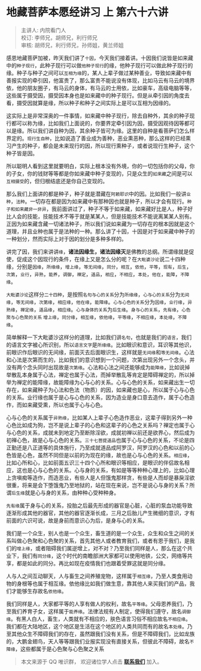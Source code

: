 # 地藏菩萨本愿经讲习 上 第六十六讲

> 主讲人: 内院看门人 <br />
> 校订: 李师兄，胡师兄，利行师兄 <br />
> 审核: 胡师兄，利行师兄，孙师姐，黄兰师姐 <br />

感恩地藏菩萨加被，昨天我们讲了`十因`，今天我们接着讲。十因我们说皆是如来藏中的`种子现行`，此种子现行可以做`他种子现行`的缘，他种子现行可以做此种子现行的缘。种子与种子之间可以`互相为缘`的，某人上辈子做过某种善业，导致如来藏中有善报实现的牵引因，他富贵了，那么富贵不能说没有体现，比如马云有马云的境界依，他的朋友圈子，有马云的身体，有马云的士用依，比如豪车，高级电脑等等，这些属于摄受因，摄受因本身也是如来藏中的种子现行。但是从牵引因的角度去看，摄受因就算是缘，所以种子和种子之间实际上是可以互相为因缘的。

这实际上是非常深奥的一件事情，如来藏中种子现行，除去自种外，其余的种子现行都可以称为缘，比如我们上面说的，你要界定牵引因为因，摄受因观待因等都可以是缘。所以我们讲自种为因，其余种子皆可为缘。这里的自种是看菩萨们怎么样界定的。`现行生自种`，比如说造了善业成为善种，恶业熏恶种，那么这样的已经熏习产生的种子，都会是未来现行的因，所以现行熏种子，或者说现行生种子，这个种子皆是因。

所以聪明人看到这里就要明白，实际上根本没有外境，你的一切包括你的父母，你的子女，你的钱财等等都是你如来藏中种子变现的，只是众生的`如来藏`之间是可以`互相摄受`的，但归根结底还是你自己变现的。

那么我们上面讲的都是种子，种子就是潜藏在`阿赖耶识`中的因。比如我们一般讲`业种`，`法种`。一切存在都是因为如来藏中有那种因也就是种子，所以才会有现行。`种子和如来藏非一非异`，我前面讲过了，种子不等于如来藏，如来藏好比是人，种子好比人会的技能，技能技术不等于就是某某人，但是技能技术不能说离某某人别有。正因为如来藏含藏一切诸法种子，所以我们说如来藏为一切存在的根本因就是这个道理，并且业种也属于是法种的一种。那么讲了十因，十因是对于如来藏中种子的一种划分，然而实际上对于因的划分是多种多样的。

讲完了因，我们来讲讲`缘`，**诸法因缘生，诸法因缘灭**是佛教的总纲。所谓缘就是促使，促成这个因现行的条件，在缘上又是怎么分的呢？在`大毗婆沙论`说二十四种缘，分别是`因缘`，`所缘缘`，`增上缘`，`等无间缘`，`同分`，`相互`，`依他`，`平等`，`现有`，`后生`，`次第`，`业行`，`异熟`，`能养`，`调御`，`禅定`，`道品`，`相应`，`不相应`，`本处`，`他在`，`能障`，`不障缘`。

`大毗婆沙论`这样分`二十四种`，是按照`名句与心的关系`分为`所缘缘`，`心与心的关系`分为`无间缘`，`等无间缘`，`次第缘`，`相应缘`，`他在缘`，`能障缘`。`心与心色的关系`分为`因缘`，`业行缘`，`异熟缘`，`禅定缘`，`道品缘`，`相应缘`。`心与身体的关系`为`后生缘`。`身与心的关系`，`先有缘`，`心色聚与心色聚的关系` `增上缘`，`同分缘`，`相互缘`，`依他缘`，`平等缘`，`不相应缘`，`本处缘`，`不障缘`。

简单解释一下大毗婆沙这样分的道理，比如我们讲`名句`，也就是我们的`语言`，我们的语言文字被心所识别，所以`语言文字`是`所缘缘`。比如眼识和意识，耳识等其他识，前眼识作后眼识的无间缘，前面灭去后面眼识生，这样就是`无间缘`和`等无间缘`。心法和心法是次第而生的，比如我们的意识想到一个问题，次第出现另外一个念头，并没有两个念头同时出现故是`次第缘`。心法和心法之间还能够成为`能障缘`，比如说掉举散乱本身属于心法，禅定也属于心法，而掉举散乱等肯定是障碍禅定的，所以掉举为禅定的能障缘，故能障缘为心与心的关系。心与心色的关系，如来藏出生一切存在，如来藏种子为心法和色法（物质）的因，如来藏也是心，所以属于心与心色的关系。业行缘也属于是心与心色的关系，因为造业是身口意去造作，属于心色造作，而如来藏受熏，所以也属于心与心色。

心与心色的关系属于`异熟缘`，比如某人上辈子心色造作恶业，这辈子得到另外一种心色比如成为狗，岂不是说上辈子的心色和这辈子的心色之关系吗？禅定也属于心与心色的关系，成就未到地定乃至断除淫欲，成就初禅以前还是欲界心，然后成为初禅心色，故是心与心色的关系。`三十七菩提道品`也属于心与心色的关系，不论是四正勤还是八正道等的具体施行，乃至成就道品成阿罗汉，阿罗汉的心色和以前的心色皆是心色，虽然不同但是以前的为现在的缘，故也是心与心色的关系。`相应缘`，比如心所和心，比如前面五识三十四个心所和眼识等相应，是眼识的伴侣故名相应，这也是心与心色的关系。心与身的关系，有如是等等种种心理上的，比如心理上贪嗔痴等造作，而造恶业，有些人是人但饿鬼那样贪，有些是人而却是暴戾淫欲很重，将来是会下堕饿鬼乃至地狱的，站在现在来说，岂不是说心与身的关系？所谓`后生缘`就是心与身的关系，由种种心受种种身。

`先有缘`属于身与心的关系，投胎之后最先形成的器官是心脏，心脏的泵血功能导致逐渐形成其他的器官，其他的器官逐渐长成，三月之后胎儿产生微细的意识，才有前面的六识可说，故是身前而意识心为后，是身与心的关系。

我们是一个众生，别人也是一个众生，畜生道的是一个众生，众生和众生之间的关系叫做心色聚和心色聚的关系，首先其他人或者教育我们，或者有恩于我们，是我们的`增上缘`，或者阻碍我们属逆增上，对不对？乃至我们同样是人，那么在这个共业下，我们有`同分缘`，这个时代的南瞻部洲大家都可以使用地铁，公交，网络等共享，都是如此的同分。再比如现在疫情我们也跟着受罪这就是同分缘。

人与人之间互动聊天，人与畜生之间养殖宠物，这样属于`相互缘`，乃至人类食用动物的身根等也属于相互缘。依他缘比如我们做生意，靠其他人来买我们的产品，我们才能够生存故名`依他缘`。

我们同样是人，大家都平等的人享有做人的权利，故名`平等缘`。父母恩养我们，乃至我们养育子女，这样属于`能养缘`。法律法规有人制定，使得我们遵守，故名`调御缘`。有黑人白人，畜生，人类就有不相应的，肤色语言习俗不相应故名`不相应缘`。我们都在大陆地区，这个地区是生活在这个地区的人类共同而有的故名`本处缘`。乃至其他众生不障碍我们的存在，虽然跟我们没有关系，但是不障碍我们，比如龙族的，大鹏金翅鸟，天人等等跟我们业报实现没有直接关系，但彼此不障碍，故名`不障缘`，这些都属于是心色聚与心色聚之关系

> 本文来源于 QQ 唯识群， 欢迎诸位学人点击 **[联系我们](https://mp.weixin.qq.com/s/lZCfWjmLjgNR165Tx4_bCQ)** 加入。
